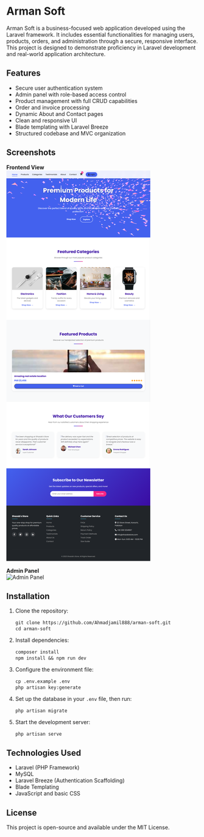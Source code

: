 # Arman Soft

Arman Soft is a business-focused web application developed using the Laravel framework. It includes essential functionalities for managing users, products, orders, and administration through a secure, responsive interface. This project is designed to demonstrate proficiency in Laravel development and real-world application architecture.

## Features

- Secure user authentication system
- Admin panel with role-based access control
- Product management with full CRUD capabilities
- Order and invoice processing
- Dynamic About and Contact pages
- Clean and responsive UI
- Blade templating with Laravel Breeze
- Structured codebase and MVC organization

## Screenshots

**Frontend View**  
![Frontend](https://raw.githubusercontent.com/Ahmadjamil888/professional-e-commerce/refs/heads/main/public/screencapture-127-0-0-1-8000-2025-06-19-13_35_55.png)

**Admin Panel**  
![Admin Panel](https://raw.githubusercontent.com/Ahmadjamil888/professional-e-commerce/refs/heads/main/public/admin-panel.png)

## Installation

1. Clone the repository:

   ```
   git clone https://github.com/Ahmadjamil888/arman-soft.git
   cd arman-soft
   ```

2. Install dependencies:

   ```
   composer install
   npm install && npm run dev
   ```

3. Configure the environment file:

   ```
   cp .env.example .env
   php artisan key:generate
   ```

4. Set up the database in your `.env` file, then run:

   ```
   php artisan migrate
   ```

5. Start the development server:

   ```
   php artisan serve
   ```

## Technologies Used

- Laravel (PHP Framework)
- MySQL
- Laravel Breeze (Authentication Scaffolding)
- Blade Templating
- JavaScript and basic CSS

## License

This project is open-source and available under the MIT License.
